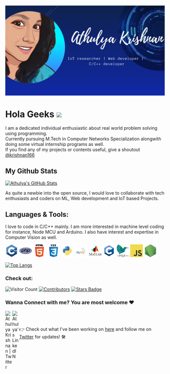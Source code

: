 ![Header](https://github.com/krishnan166/krishnan166/blob/main/github_image.jpeg)

# Hola Geeks <img src="https://media.giphy.com/media/hvRJCLFzcasrR4ia7z/giphy.gif" width="25px">

I am a dedicated individual enthusiastic about real world problem solving using programming. 
<br/>Currently pursuing M.Tech in Computer Networks Specialization alongwith doing some virtual internship programs as well. 
<br/>If you find any of my projects or contents useful, give a shoutout [@krishnan166](https://twitter.com/krishnan166)
<br/>

## My Github Stats

[![Athulya's GitHub Stats](https://github-readme-stats.vercel.app/api?username=krishnan166&hide=contribs,prs&count_private=true&show_icons=true&theme=radical)](https://github.com/krishnan166/github-readme-stats )

As quite a newbie into the open source, I would love to collaborate with tech enthusiasts and coders on ML, Web development and IoT based Projects.

## Languages & Tools:
I love to code in C/C++ mainly. I am more interested in machine level coding for instance, Node MCU and Arduino. I also have interest and expertise in Computer Vision as well.

<code><img height="40" src="https://raw.githubusercontent.com/github/explore/80688e429a7d4ef2fca1e82350fe8e3517d3494d/topics/cpp/cpp.png"></code>
<code><img height="40" src="https://raw.githubusercontent.com/github/explore/80688e429a7d4ef2fca1e82350fe8e3517d3494d/topics/php/php.png"></code>
<code><img height="40" src="https://raw.githubusercontent.com/github/explore/80688e429a7d4ef2fca1e82350fe8e3517d3494d/topics/html/html.png"></code>
<code><img height="40" src="https://raw.githubusercontent.com/github/explore/80688e429a7d4ef2fca1e82350fe8e3517d3494d/topics/css/css.png"></code>
<code><img height="40" src="https://raw.githubusercontent.com/github/explore/80688e429a7d4ef2fca1e82350fe8e3517d3494d/topics/python/python.png"></code>
<code><img height="40" src="https://raw.githubusercontent.com/github/explore/80688e429a7d4ef2fca1e82350fe8e3517d3494d/topics/mysql/mysql.png"></code>
<code><img height="40" src="https://raw.githubusercontent.com/github/explore/80688e429a7d4ef2fca1e82350fe8e3517d3494d/topics/matlab/matlab.png"></code>
<code><img height="40" src="https://raw.githubusercontent.com/github/explore/80688e429a7d4ef2fca1e82350fe8e3517d3494d/topics/c/c.png"></code>
<code><img height="40" src="https://raw.githubusercontent.com/github/explore/80688e429a7d4ef2fca1e82350fe8e3517d3494d/topics/latex/latex.png"></code>
<code><img height="40" src="https://raw.githubusercontent.com/github/explore/80688e429a7d4ef2fca1e82350fe8e3517d3494d/topics/javascript/javascript.png"></code>
<code><img height="40" src="https://raw.githubusercontent.com/github/explore/80688e429a7d4ef2fca1e82350fe8e3517d3494d/topics/nodejs/nodejs.png"></code>


[![Top Langs](https://github-readme-stats.vercel.app/api/top-langs/?username=krishnan166&show_icons=true&theme=radical&hide=hack&layout=compact)](https://github.com/krishnan166/github-readme-stats)

### Check out:
![Visitor Count](https://profile-counter.glitch.me/krishnan166/count.svg)
<a href="https://github.com/krishnan166/readme/graphs/contributors"><img alt="Contributors" src="https://img.shields.io/github/contributors/andreasbm/readme.svg" height="20"/></a>
<a href="https://github.com/krishnan166/stargazers"><img src="https://img.shields.io/github/stars/krishnan166/krishnan166" alt="Stars Badge"/></a>

### Wanna Connect with me? You are most welcome ❤️
<a href="https://twitter.com/krishnan166">
  <img align="left" alt="Athulya Krishnan | Twitter" width="22px" src="https://raw.githubusercontent.com/peterthehan/peterthehan/master/assets/twitter.svg" />
</a>
<a href="https://www.linkedin.com/in/athulya-krishnan166/">
  <img align="left" alt="Athulya's LinkedIN" width="22px" src="https://raw.githubusercontent.com/peterthehan/peterthehan/master/assets/linkedin.svg" />
</a>
<br/><br/><p align="centre">👉 Check out what I've been working on 
	<a href="https://github.com/krishnan166">here</a> and follow me on <a href="https://twitter.com/krishnan166"> Twitter</a> for updates! 🛠️ </p>

